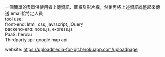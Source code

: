 一個簡單的表單供使用者上傳資訊、圖檔及影片檔，然後再將上述資訊統整起來傳送 email給特定人員  
tool use:  
front-end: html, css, javascript, jQuery  
backend-end: node.js, express.js  
PaaS: heroku  
Thirdparty api: google map api  

website: https://uploadmedia-for-git.herokuapp.com/uploadpage